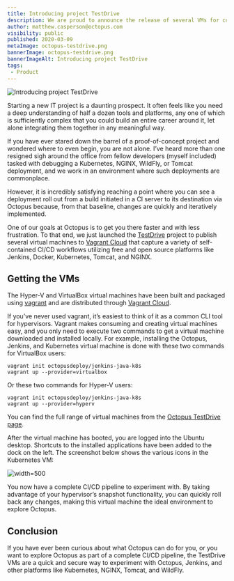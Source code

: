 ```yaml
---
title: Introducing project TestDrive
description: We are proud to announce the release of several VMs for customers to test CI/CD workflows with Jenkins, Octopus, and a variety of other platforms.
author: matthew.casperson@octopus.com
visibility: public
published: 2020-03-09
metaImage: octopus-testdrive.png
bannerImage: octopus-testdrive.png
bannerImageAlt: Introducing project TestDrive
tags:
 - Product
---
```


![Introducing project TestDrive](octopus-testdrive.png)

Starting a new IT project is a daunting prospect. It often feels like you need a deep understanding of half a dozen tools and platforms, any one of which is sufficiently complex that you could build an entire career around it, let alone integrating them together in any meaningful way.

If you have ever stared down the barrel of a proof-of-concept project and wondered where to even begin, you are not alone. I’ve heard more than one resigned sigh around the office from fellow developers (myself included) tasked with debugging a Kubernetes, NGINX, WildFly, or Tomcat deployment, and we work in an environment where such deployments are commonplace.

However, it is incredibly satisfying reaching a point where you can see a deployment roll out from a build initiated in a CI server to its destination via Octopus because, from that baseline, changes are quickly and iteratively implemented.

One of our goals at Octopus is to get you there faster and with less frustration. To that end, we just launched the [TestDrive](https://octopus.com/testdrive) project to publish several virtual machines to [Vagrant Cloud](https://app.vagrantup.com/octopusdeploy) that capture a variety of self-contained CI/CD workflows utilizing free and open source platforms like Jenkins, Docker, Kubernetes, Tomcat, and NGINX.

## Getting the VMs

The Hyper-V and VirtualBox virtual machines have been built and packaged using [vagrant](https://www.vagrantup.com/) and are distributed through [Vagrant Cloud](https://app.vagrantup.com/octopusdeploy).  

If you’ve never used vagrant, it’s easiest to think of it as a common CLI tool for hypervisors. Vagrant makes consuming and creating virtual machines easy, and you only need to execute two commands to get a virtual machine downloaded and installed locally. For example, installing the Octopus, Jenkins, and Kubernetes virtual machine is done with these two commands for VirtualBox users:

```
vagrant init octopusdeploy/jenkins-java-k8s
vagrant up --provider=virtualbox
```

Or these two commands for Hyper-V users:

```
vagrant init octopusdeploy/jenkins-java-k8s
vagrant up --provider=hyperv
```

You can find the full range of virtual machines from the [Octopus TestDrive page](https://octopus.com/testdrive).

After the virtual machine has booted, you are logged into the Ubuntu desktop. Shortcuts to the installed applications have been added to the dock on the left. The screenshot below shows the various icons in the Kubernetes VM:

![](ubuntu-desktop.png "width=500")

You now have a complete CI/CD pipeline to experiment with. By taking advantage of your hypervisor’s snapshot functionality, you can quickly roll back any changes, making this virtual machine the ideal environment to explore Octopus.

## Conclusion

If you have ever been curious about what Octopus can do for you, or you want to explore Octopus as part of a complete CI/CD pipeline, the TestDrive VMs are a quick and secure way to experiment with Octopus, Jenkins, and other platforms like Kubernetes, NGINX, Tomcat, and WildFly.
